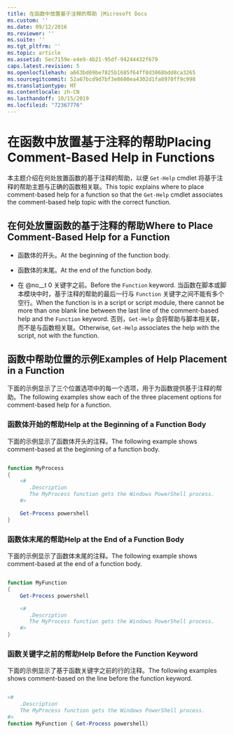 ```yaml
---
title: 在函数中放置基于注释的帮助 |Microsoft Docs
ms.custom: ''
ms.date: 09/12/2016
ms.reviewer: ''
ms.suite: ''
ms.tgt_pltfrm: ''
ms.topic: article
ms.assetid: 5ec7159e-e4e9-4b21-95df-94244432f679
caps.latest.revision: 5
ms.openlocfilehash: a663bd69be7825b1685f64ff8d3068bdd8ca3265
ms.sourcegitcommit: 52a67bcd9d7bf3e8600ea4302d1fa8970ff9c998
ms.translationtype: MT
ms.contentlocale: zh-CN
ms.lasthandoff: 10/15/2019
ms.locfileid: "72367776"
---
```

# <a name="placing-comment-based-help-in-functions"></a><span data-ttu-id="120b1-102">在函数中放置基于注释的帮助</span><span class="sxs-lookup"><span data-stu-id="120b1-102">Placing Comment-Based Help in Functions</span></span>

<span data-ttu-id="120b1-103">本主题介绍在何处放置函数的基于注释的帮助，以便 `Get-Help` cmdlet 将基于注释的帮助主题与正确的函数相关联。</span><span class="sxs-lookup"><span data-stu-id="120b1-103">This topic explains where to place comment-based help for a function so that the `Get-Help` cmdlet associates the comment-based help topic with the correct function.</span></span>

## <a name="where-to-place-comment-based-help-for-a-function"></a><span data-ttu-id="120b1-104">在何处放置函数的基于注释的帮助</span><span class="sxs-lookup"><span data-stu-id="120b1-104">Where to Place Comment-Based Help for a Function</span></span>

- <span data-ttu-id="120b1-105">函数体的开头。</span><span class="sxs-lookup"><span data-stu-id="120b1-105">At the beginning of the function body.</span></span>

- <span data-ttu-id="120b1-106">函数体的末尾。</span><span class="sxs-lookup"><span data-stu-id="120b1-106">At the end of the function body.</span></span>

- <span data-ttu-id="120b1-107">在 @no__t 0 关键字之前。</span><span class="sxs-lookup"><span data-stu-id="120b1-107">Before the `Function` keyword.</span></span> <span data-ttu-id="120b1-108">当函数在脚本或脚本模块中时，基于注释的帮助的最后一行与 `Function` 关键字之间不能有多个空行。</span><span class="sxs-lookup"><span data-stu-id="120b1-108">When the function is in a script or script module, there cannot be more than one blank line between the last line of the comment-based help and the `Function` keyword.</span></span> <span data-ttu-id="120b1-109">否则，`Get-Help` 会将帮助与脚本相关联，而不是与函数相关联。</span><span class="sxs-lookup"><span data-stu-id="120b1-109">Otherwise, `Get-Help` associates the help with the script, not with the function.</span></span>

## <a name="examples-of-help-placement-in-a-function"></a><span data-ttu-id="120b1-110">函数中帮助位置的示例</span><span class="sxs-lookup"><span data-stu-id="120b1-110">Examples of Help Placement in a Function</span></span>

 <span data-ttu-id="120b1-111">下面的示例显示了三个位置选项中的每一个选项，用于为函数提供基于注释的帮助。</span><span class="sxs-lookup"><span data-stu-id="120b1-111">The following examples show each of the three placement options for comment-based help for a function.</span></span>

### <a name="help-at-the-beginning-of-a-function-body"></a><span data-ttu-id="120b1-112">函数体开始的帮助</span><span class="sxs-lookup"><span data-stu-id="120b1-112">Help at the Beginning of a Function Body</span></span>

 <span data-ttu-id="120b1-113">下面的示例显示了函数体开头的注释。</span><span class="sxs-lookup"><span data-stu-id="120b1-113">The following example shows comment-based at the beginning of a function body.</span></span>

```powershell

function MyProcess
{
    <#
       .Description
       The MyProcess function gets the Windows PowerShell process.
    #>

    Get-Process powershell
}

```

### <a name="help-at-the-end-of-a-function-body"></a><span data-ttu-id="120b1-114">函数体末尾的帮助</span><span class="sxs-lookup"><span data-stu-id="120b1-114">Help at the End of a Function Body</span></span>

 <span data-ttu-id="120b1-115">下面的示例显示了函数体末尾的注释。</span><span class="sxs-lookup"><span data-stu-id="120b1-115">The following example shows comment-based at the end of a function body.</span></span>

```powershell

function MyFunction
{
    Get-Process powershell

    <#
       .Description
       The MyProcess function gets the Windows PowerShell process.
    #>
}

```

### <a name="help-before-the-function-keyword"></a><span data-ttu-id="120b1-116">函数关键字之前的帮助</span><span class="sxs-lookup"><span data-stu-id="120b1-116">Help Before the Function Keyword</span></span>

 <span data-ttu-id="120b1-117">下面的示例显示了基于函数关键字之前的行的注释。</span><span class="sxs-lookup"><span data-stu-id="120b1-117">The following examples shows comment-based on the line before the function keyword.</span></span>

```powershell

<#
    .Description
    The MyProcess function gets the Windows PowerShell process.
#>
function MyFunction { Get-Process powershell}

```
